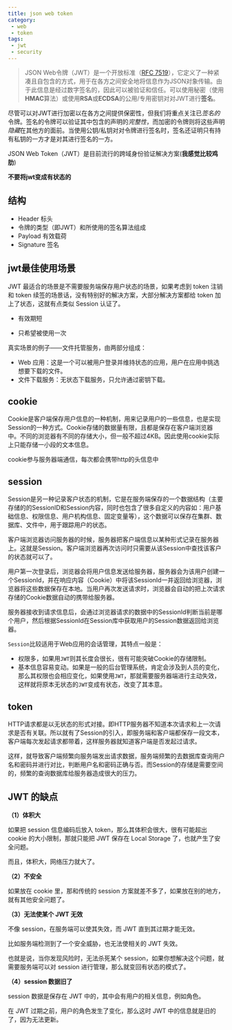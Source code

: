 ```yaml
---
title: json web token
category: 
 - web
 - token
tags:
 - jwt
 - security
---
```


> JSON Web令牌（JWT）是一个开放标准（[RFC 7519](https://tools.ietf.org/html/rfc7519)），它定义了一种紧凑且自包含的方式，用于在各方之间安全地将信息作为JSON对象传输。由于此信息是经过数字签名的，因此可以被验证和信任。可以使用秘密（使用**HMAC**算法）或使用**RSA**或**ECDSA**的公用/专用密钥对对JWT进行**签名**。

尽管可以对JWT进行加密以在各方之间提供保密性，但我们将重点关注已*签名的*令牌。签名的令牌可以验证其中包含的声明的*完整性*，而加密的令牌则将这些声明*隐藏*在其他方的面前。当使用公钥/私钥对对令牌进行签名时，签名还证明只有持有私钥的一方才是对其进行签名的一方。

JSON Web Token（JWT）是目前流行的跨域身份验证解决方案(**我感觉比较鸡肋**)

<b>不要将jwt变成有状态的</b>

## 结构

-  Header 标头
  -  令牌的类型（即JWT）和所使用的签名算法组成
-  Payload 有效载荷
-  Signature 签名

## jwt最佳使用场景

 JWT 最适合的场景是不需要服务端保存用户状态的场景，如果考虑到 token 注销和 token 续签的场景话，没有特别好的解决方案，大部分解决方案都给 token 加上了状态，这就有点类似 Session 认证了。 

- 有效期短

- 只希望被使用一次

真实场景的例子——文件托管服务，由两部分组成：

  - Web 应用：这是一个可以被用户登录并维持状态的应用，用户在应用中挑选想要下载的文件。
  - 文件下载服务：无状态下载服务，只允许通过密钥下载。

## cookie

Cookie是客户端保存用户信息的一种机制，用来记录用户的一些信息，也是实现Session的一种方式。Cookie存储的数据量有限，且都是保存在客户端浏览器中。不同的浏览器有不同的存储大小，但一般不超过4KB。因此使用cookie实际上只能存储一小段的文本信息。

cookie参与服务器端通信，每次都会携带http的头信息中

## session

Session是另一种记录客户状态的机制，它是在服务端保存的一个数据结构（主要存储的的SessionID和Session内容，同时也包含了很多自定义的内容如：用户基础信息、权限信息、用户机构信息、固定变量等），这个数据可以保存在集群、数据库、文件中，用于跟踪用户的状态。

客户端浏览器访问服务器的时候，服务器把客户端信息以某种形式记录在服务器上。这就是Session。客户端浏览器再次访问时只需要从该Session中查找该客户的状态就可以了。

用户第一次登录后，浏览器会将用户信息发送给服务器，服务器会为该用户创建一个SessionId，并在响应内容（Cookie）中将该SessionId一并返回给浏览器，浏览器将这些数据保存在本地。当用户再次发送请求时，浏览器会自动的把上次请求存储的Cookie数据自动的携带给服务器。

服务器接收到请求信息后，会通过浏览器请求的数据中的SessionId判断当前是哪个用户，然后根据SessionId在Session库中获取用户的Session数据返回给浏览器。

`Session`比较适用于Web应用的会话管理，其特点一般是：

- 权限多，如果用`JWT`则其长度会很长，很有可能突破Cookie的存储限制。
- 基本信息容易变动。如果是一般的后台管理系统，肯定会涉及到人员的变化，那么其权限也会相应变化，如果使用`JWT`，那就需要服务器端进行主动失效，这样就将原本无状态的`JWT`变成有状态，改变了其本意。

## token

HTTP请求都是以无状态的形式对接。即HTTP服务器不知道本次请求和上一次请求是否有关联。所以就有了Session的引入，即服务端和客户端都保存一段文本，客户端每次发起请求都带着，这样服务器就知道客户端是否发起过请求。

这样，就导致客户端频繁向服务端发出请求数据，服务端频繁的去数据库查询用户名和密码并进行对比，判断用户名和密码正确与否。而Session的存储是需要空间的，频繁的查询数据库给服务器造成很大的压力。

## JWT 的缺点

**（1）体积大**

如果把 session 信息编码后放入 token，那么其体积会很大，很有可能超出 cookie 的大小限制，那就只能把 JWT 保存在 Local Storage 了，也就产生了安全问题。

而且，体积大，网络压力就大了。

**（2）不安全**

如果放在 cookie 里，那和传统的 session 方案就差不多了，如果放在别的地方，就有其他安全问题了。

**（3）无法使某个 JWT 无效**

不像 session，在服务端可以使其失效，而 JWT 直到其过期才能无效。

比如服务端检测到了一个安全威胁，也无法使相关的 JWT 失效。

也就是说，当你发现风险时，无法杀死某个 session，如果你想解决这个问题，就需要服务端可以对 session 进行管理，那么就变回有状态的模式了。

**（4）session 数据旧了**

session 数据是保存在 JWT 中的，其中会有用户的相关信息，例如角色。

在 JWT 过期之前，用户的角色发生了变化，那么这时 JWT 中的信息就是旧的了，因为无法更新。